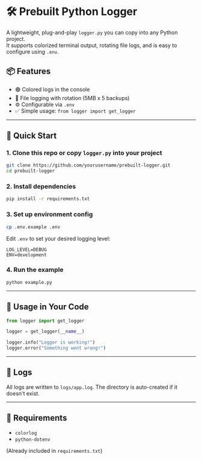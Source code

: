 
# 🛠️ Prebuilt Python Logger

A lightweight, plug-and-play `logger.py` you can copy into any Python project.  
It supports colorized terminal output, rotating file logs, and is easy to configure using `.env`.



## 📦 Features

- 🟢 Colored logs in the console
- 📁 File logging with rotation (5MB x 5 backups)
- ⚙️ Configurable via `.env`
- ✅ Simple usage: `from logger import get_logger`

---

## 🚀 Quick Start

### 1. Clone this repo or copy `logger.py` into your project

```bash
git clone https://github.com/yourusername/prebuilt-logger.git
cd prebuilt-logger
```

### 2. Install dependencies

```bash
pip install -r requirements.txt
```

### 3. Set up environment config

```bash
cp .env.example .env
```

Edit `.env` to set your desired logging level:

```
LOG_LEVEL=DEBUG
ENV=development
```

### 4. Run the example

```bash
python example.py
```

---

## 🧪 Usage in Your Code

```python
from logger import get_logger

logger = get_logger(__name__)

logger.info("Logger is working!")
logger.error("Something went wrong!")
```

---

## 📁 Logs

All logs are written to `logs/app.log`. The directory is auto-created if it doesn't exist.

---

## 📜 Requirements

- `colorlog`
- `python-dotenv`

(Already included in `requirements.txt`)
